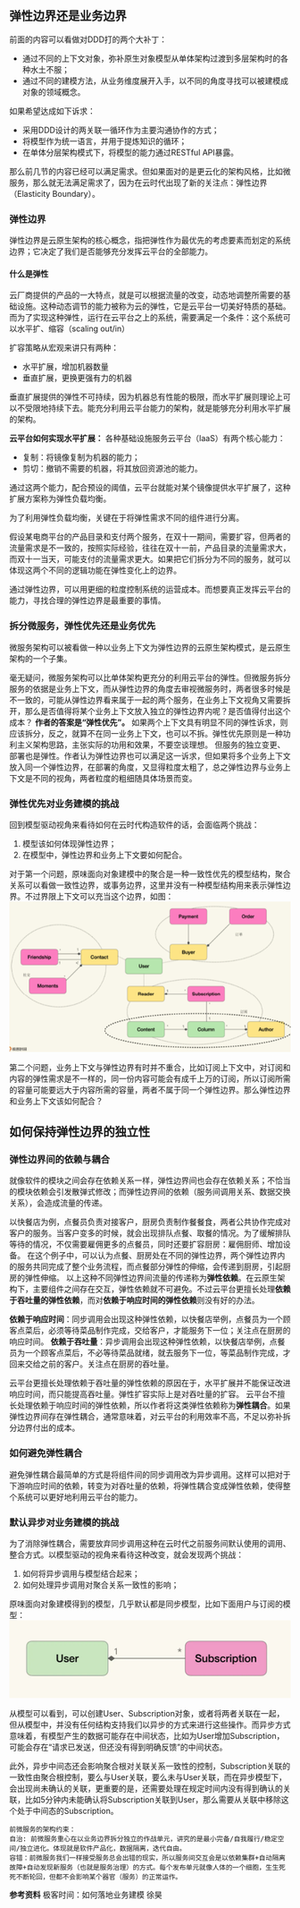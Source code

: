 ## 弹性边界还是业务边界
前面的内容可以看做对DDD打的两个大补丁：
- 通过不同的上下文对象，弥补原生对象模型从单体架构过渡到多层架构时的各种水土不服；
- 通过不同的建模方法，从业务维度展开入手，以不同的角度寻找可以被建模成对象的领域概念。

如果希望达成如下诉求：
- 采用DDD设计的两关联一循环作为主要沟通协作的方式；
- 将模型作为统一语言，并用于提炼知识的循环；
- 在单体分层架构模式下，将模型的能力通过RESTful API暴露。

那么前几节的内容已经可以满足需求。但如果面对的是更云化的架构风格，比如微服务，那么就无法满足需求了，因为在云时代出现了新的关注点：弹性边界（Elasticity Boundary）。

### 弹性边界
弹性边界是云原生架构的核心概念，指把弹性作为最优先的考虑要素而划定的系统边界；它决定了我们是否能够充分发挥云平台的全部能力。

#### 什么是弹性
云厂商提供的产品的一大特点，就是可以根据流量的改变，动态地调整所需要的基础设施。这种动态调节的能力被称为云的弹性，它是云平台一切美好特质的基础。
而为了实现这种弹性，运行在云平台之上的系统，需要满足一个条件：这个系统可以水平扩、缩容（scaling out/in）

扩容策略从宏观来讲只有两种：
- 水平扩展，增加机器数量
- 垂直扩展，更换更强有力的机器

垂直扩展提供的弹性不可持续，因为机器总有性能的极限，而水平扩展则理论上可以不受限地持续下去。能充分利用云平台能力的架构，就是能够充分利用水平扩展的架构。

**云平台如何实现水平扩展：**
各种基础设施服务云平台（IaaS）有两个核心能力：
- 复制：将镜像复制为机器的能力；
- 剪切：撤销不需要的机器，将其放回资源池的能力。

通过这两个能力，配合预设的阈值，云平台就能对某个镜像提供水平扩展了，这种扩展方案称为弹性负载均衡。

为了利用弹性负载均衡，关键在于将弹性需求不同的组件进行分离。

假设某电商平台的产品目录和支付两个服务，在双十一期间，需要扩容，但两者的流量需求是不一致的，按照实际经验，往往在双十一前，产品目录的流量需求大，而双十一当天，可能支付的流量需求更大。如果把它们拆分为不同的服务，就可以体现这两个不同的逻辑功能在弹性变化上的边界。

通过弹性边界，可以用更细的粒度控制系统的运营成本。而想要真正发挥云平台的能力，寻找合理的弹性边界是最重要的事情。

### 拆分微服务，弹性优先还是业务优先
微服务架构可以被看做一种以业务上下文为弹性边界的云原生架构模式，是云原生架构的一个子集。

毫无疑问，微服务架构可以比单体架构更充分的利用云平台的弹性。但微服务拆分服务的依据是业务上下文，而从弹性边界的角度去审视微服务时，两者很多时候是不一致的，可能从弹性边界看来属于一起的两个服务，在业务上下文视角又需要拆开，那么是否值得将某个业务上下文放入独立的弹性边界内呢？是否值得付出这个成本？
**作者的答案是“弹性优先”。**
如果两个上下文具有明显不同的弹性诉求，则应该拆分，反之，就算不在同一业务上下文，也可以不拆。弹性优先原则是一种功利主义架构思路，主张实际的功用和效果，不要空谈理想。
但服务的独立变更、部署也是弹性。作者认为弹性边界也可以满足这一诉求，但如果将多个业务上下文放入同一个弹性边界，在部署的角度，又显得粒度太粗了，总之弹性边界与业务上下文是不同的视角，两者粒度的粗细随具体场景而变。

### 弹性优先对业务建模的挑战
回到模型驱动视角来看待如何在云时代构造软件的话，会面临两个挑战：
1. 模型该如何体现弹性边界；
2. 在模型中，弹性边界和业务上下文要如何配合。

对于第一个问题，原味面向对象建模中的聚合是一种一致性优先的模型结构，聚合关系可以看做一致性边界，或事务边界，这里并没有一种模型结构用来表示弹性边界。不过界限上下文可以充当这个边界，如图：
![边界](./边界.png)

第二个问题，业务上下文与弹性边界有时并不重合，比如订阅上下文中，对订阅和内容的弹性需求是不一样的，同一份内容可能会有成千上万的订阅，所以订阅所需的容量可能要远大于内容所需的容量，两者不属于同一个弹性边界。那么弹性边界和业务上下文该如何配合？

## 如何保持弹性边界的独立性
### 弹性边界间的依赖与耦合
就像软件的模块之间会存在依赖关系一样，弹性边界间也会存在依赖关系；不恰当的模块依赖会引发散弹式修改；而弹性边界间的依赖（服务间调用关系、数据交换关系），会造成流量的传递。

以快餐店为例，点餐员负责对接客户，厨房负责制作餐餐食，两者公共协作完成对客户的服务。当客户变多的时候，就会出现排队点餐、取餐的情况。为了缓解排队等待的情况，不仅需要雇佣更多的点餐员，同时还要扩容厨房：雇佣厨师、增加设备。
在这个例子中，可以认为点餐、厨房处在不同的弹性边界，两个弹性边界内的服务共同完成了整个业务流程，而点餐部分弹性的伸缩，会传递到厨房，引起厨房的弹性伸缩。
以上这种不同弹性边界间流量的传递称为**弹性依赖**。在云原生架构下，主要组件之间存在交互，弹性依赖就不可避免。不过云平台更擅长处理**依赖于吞吐量的弹性依赖**，而对**依赖于响应时间的弹性依赖**则没有好的办法。

**依赖于响应时间**：同步调用会出现这种弹性依赖，以快餐店举例，点餐员为一个顾客点菜后，必须等待菜品制作完成，交给客户，才能服务下一位；关注点在厨房的响应时间。
**依赖于吞吐量**：异步调用会出现这种弹性依赖，以快餐店举例，点餐员为一个顾客点菜后，不必等待菜品就绪，就去服务下一位，等菜品制作完成，才回来交给之前的客户。关注点在厨房的吞吐量。

云平台更擅长处理依赖于吞吐量的弹性依赖的原因在于，水平扩展并不能保证改进响应时间，而只能提高吞吐量。弹性扩容实际上是对吞吐量的扩容。
云平台不擅长处理依赖于响应时间的弹性依赖，所以作者将这类弹性依赖称为**弹性耦合**。如果弹性边界间存在弹性耦合，通常意味着，对云平台的利用效率不高，不足以弥补拆分边界付出的成本。

### 如何避免弹性耦合
避免弹性耦合最简单的方式是将组件间的同步调用改为异步调用。这样可以把对于下游响应时间的依赖，转变为对吞吐量的依赖，将弹性耦合变成弹性依赖，使得整个系统可以更好地利用云平台的能力。

### 默认异步对业务建模的挑战
为了消除弹性耦合，需要放弃同步调用这种在云时代之前服务间默认使用的调用、整合方式。以模型驱动的视角来看待这种改变，就会发现两个挑战：
1. 如何将异步调用与模型结合起来；
2. 如何处理异步调用对聚合关系一致性的影响；

原味面向对象建模得到的模型，几乎默认都是同步模型，比如下面用户与订阅的模型：
![同步模型](./同步模型.png)

从模型可以看到，可以创建User、Subscription对象，或者将两者关联在一起，但从模型中，并没有任何结构支持我们以异步的方式来进行这些操作。而异步方式意味着，有模型产生的数据可能存在中间状态，比如为User增加Subscription，可能会存在“请求已发送，但还没有得到明确反馈”的中间状态。

此外，异步中间态还会影响聚合根对关联关系一致性的控制，Subscription关联的一致性由聚合根控制，要么与User关联，要么未与User关联，而在异步模型下，会出现尚未确认的关联，更重要的是，还需要处理在规定时间内没有得到确认的关联，比如5分钟内未能确认将Subscription关联到User，那么需要从关联中移除这个处于中间态的Subscription。

```
前微服务的架构约束：
自治: 前微服务重心在以业务边界拆分独立的作战单元，讲究的是最小完备/自我履行/稳定空间/独立进化。体现就是软件产品化，数据隔离，迭代自由。
容错：前微服务我们一样接受服务总会出错的现实，所以服务间交互会是以依赖集群+自动隔离故障+自动发现新服务（也就是服务治理）的方式。每个发布单元就像人体的一个细胞，生生死死不断轮回，但都不会影响某个器官（服务）的正常运作。
```

**参考资料**
极客时间：如何落地业务建模 徐昊